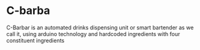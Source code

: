# C-barba
C-Barbar is an automated drinks dispensing unit or smart bartender as we call it, using arduino technology and hardcoded ingredients with four constituent ingredients
